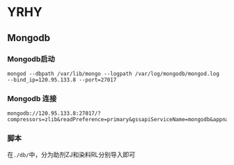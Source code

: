 # YRHY
## Mongodb
### Mongodb启动
```
mongod --dbpath /var/lib/mongo --logpath /var/log/mongodb/mongod.log  --bind_ip=120.95.133.8 --port=27017
```
### Mongodb 连接
```
mongodb://120.95.133.8:27017/?compressors=zlib&readPreference=primary&gssapiServiceName=mongodb&appname=MongoDB%20Compass&ssl=false
```
### 脚本
在`./db/`中，分为助剂ZJ和染料RL分别导入即可
